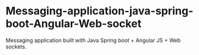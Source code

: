 # Messaging-application-java-spring-boot-Angular-Web-socket
Messaging application built with Java Spring boot + Angular JS + Web sockets. 
